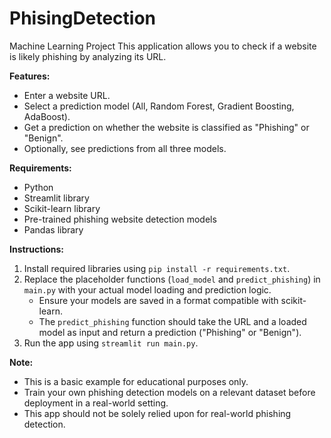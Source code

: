 # PhisingDetection
Machine Learning Project
This application allows you to check if a website is likely phishing by analyzing its URL. 

**Features:**
* Enter a website URL.
* Select a prediction model (All, Random Forest, Gradient Boosting, AdaBoost).
* Get a prediction on whether the website is classified as "Phishing" or "Benign".
* Optionally, see predictions from all three models.

**Requirements:**

* Python
* Streamlit library 
* Scikit-learn library 
* Pre-trained phishing website detection models 
* Pandas library 

**Instructions:**

1. Install required libraries using `pip install -r requirements.txt`.
2. Replace the placeholder functions (`load_model` and `predict_phishing`) in `main.py` with your actual model loading and prediction logic. 
    * Ensure your models are saved in a format compatible with scikit-learn.
    * The `predict_phishing` function should take the URL and a loaded model as input and return a prediction ("Phishing" or "Benign").
3. Run the app using `streamlit run main.py`.

**Note:**

* This is a basic example for educational purposes only. 
* Train your own phishing detection models on a relevant dataset before deployment in a real-world setting.
* This app should not be solely relied upon for real-world phishing detection.

